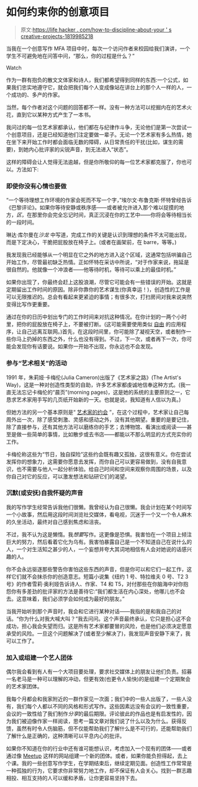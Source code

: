 # 如何约束你的创意项目

> 原文:[https://life hacker . com/how-to-discipline-about-your ' s creative-projects-1819985218](https://lifehacker.com/how-to-be-disciplined-about-your-creative-projects-1819985218)

当我在一个创意写作 MFA 项目中时，每次一个访问作者来校园给我们演讲，一个学生不可避免地在问答中问，“那么，你的过程是什么？”

Watch

作为一群有抱负的散文文体家和诗人，我们都希望得到同样的东西:一个公式，如果我们忠实地遵守它，就会把我们每个人变成像站在讲台上的那个人一样的人，一个成功的、多产的作家。

当然，每个作者对这个问题的回答都不一样。没有一种方法可以挖掘内在的艺术火花，直到它以某种方式产生了一本书。

我问过的每一位艺术家都承认，他们都在与纪律作斗争，无论他们是第一次尝试一个创意项目，还是已经知道他们注定要做一辈子。无论一个艺术家有多么热情，她在坐下来开始工作时都会面临无数的障碍，从日常责任的干扰(比如，谋生的需要)，到她内心批评家的尖锐声音，到无法进入“状态”。

这样的障碍会让人觉得无法逾越，但是你所敬仰的每一位艺术家都克服了，你也可以。方法如下:

### **即使你没有心情也要做**

“一个等待理想工作环境的作家会死而不写一个字，”埃尔文·布鲁克斯·怀特曾经告诉《巴黎评论》。如果你等待安静或秩序感——或者被允许进入那个难以捉摸的地方，*区*，在那里你会完全忘记时间，真正沉浸在你的工艺中——你将会等待相当长的一段时间。

琳达·库尔曼在*沙龙* 中写道，完成工作的关键是认识到理想的条件不太可能出现，而是下定决心，干脆把屁股放在椅子上。(或者在画架前，在 barre，等等。)

我发现我已经能够从一个明显在它之外的地方进入这个区域，这通常包括哄骗自己开始工作，尽管最初缺乏热情。正如怀特在采访中所说，“对于作家来说，拖延是很自然的。他就像一个冲浪者——他等待时机，等待可以乘上的最佳时机。”

如果你出现了，你最终会赶上这股浪潮，尽管它可能会有一些错误的开始。这就是定期留出工作时间的原因。除非你靠你的艺术谋生(你真幸运！)，创造性的工作是可以无限推迟的。总会有看起来更紧迫的事情；有很多次，打扫房间对我来说突然变得比写作更重要。

通过在你的日历中划出专门的工作时间来对抗这种情况。在你计划的一两个小时里，把你的屁股放在椅子上，不要被打断。(这可能需要使用类似 [自由](https://freedom.to/) 的应用程序，让自己远离互联网。)首先，在这段时间里，你可能除了凝视天空，或者制作一些你马上扔掉的东西之外，什么也没有得到。不过，下一次，或者再下一次，你可能会发现你有话要说。如果你一开始不出现，你永远也不会发现。

### **参与“艺术相关”的活动**

1991 年，朱莉娅·卡梅伦(Julia Cameron)出版了《艺术家之路》(The Artist's Way)，这是一种对创造性类型的自助，许多艺术家都虔诚地信奉这种方式。(我一直无法忘记卡梅伦的“晨页”(morning pages)，这是她的系统的主要原则之一，它恳求艺术家用手写的几页纸开始新的一天。也就是说，我知道有人信以为真。)

但她方法的另一个基本原则是“ [艺术家的约会](http://juliacameronlive.com/basic-tools/artists-dates/) ”，在这个过程中，艺术家让自己每周外出一次，除了感受刺激、灵感和感动之外，没有其他期望。重要的是要记住，除了直接参与，还有其他方法可以磨练你的手艺；去博物馆、看演出或阅读——甚至是做一些简单的事情，比如散步或去书店——都能以不那么明显的方式充实你的工作。

卡梅伦称这些为“节日，独自探险”这些约会既有趣又孤独，这很有意义。你在尝试发挥你的想象力，这需要你愿意去发挥，而你自己可以更容易做到，没有自我意识，也不需要与他人一起分析体验。给自己时间和空间来观察你周围的场景，以及你自己对它的反应，可以激发想法和钻研它们的渴望。

### 沉默(或安抚)自我怀疑的声音

我的写作学生经常告诉我他们很懒。我曾经认为自己很懒。我会计划在某个时间写一个小故事，然后用这段时间浏览社交媒体，看电视，沉迷于一个又一个令人麻木的久坐活动，最终对自己感到焦虑和沮丧。

不过，我不认为这是懒惰。我*想要*写作。这更像是恐惧。我害怕在一个项目上倾注巨大的努力，然后看着它化为乌有。我害怕暴露自己是一个不知道自己在说什么的人，一个对生活知之甚少的人，一个妄想并夸大其词地相信有人会对她说的话感兴趣的人。

你不会永远驱逐那些警告你害怕这些东西的声音，但是你可以和它们一起工作，这样它们就不会抹杀你的创造意志。短篇小说集《纽约 1 号、特拉维夫 0 号、T2 3 号》的作者雪莉·奥利娅告诉诗人、作家、T4 和 T5，对付那些在你脑海中对你抱怨你有多差劲的批评家的方法是善待它:“我们都生活在内心深处，他哪儿也不会去。这意味着，我们必须学会如何成为最好的朋友。”

当我开始听到那个声音时，我会和它进行某种对话——我指的是和我自己的对话。“你为什么对我大喊大叫？”我去问问。这个声音最终承认，它只是担心这不会成功，担心我会失望而归。这是所有艺术家都要冒的风险，也是他们必须决定愿意承受的风险。一旦这个问题解决了(或者至少解决了)，我发现声音安静下来了，我可以工作了。

### **加入或组建一个艺人团体**

偶尔我会看到有人有一个大项目要处理，要求社交媒体上的朋友让他们负责。招募一名老马是一种可以理解的冲动，但更有效(也更令人愉快)的是组建一个定期聚会的艺术家团体。

我每个月都会和我家附近的一群作家见一次面；我们中的一些人出版了，一些人没有，我们每个人都以不同的风格和形式写作。这些因素远没有会议的一致性重要，会议的一致性给了我们制作*分享*的最后期限。评论彼此的作品也是有启发性的，因为我们被迫像作家一样阅读，思考一篇文章对我们说了什么以及为什么。获得反馈，虽然有时令人伤脑筋，但不仅能帮助我们了解什么是不可行的，还能帮助我们了解什么是正确的，这种清晰可以平息内心的批评。

如果你不知道在你的行业中还有谁可能想认识，考虑加入一个现有的团体——或者通过像 [Meetup](https://www.meetup.com/) 这样的网站组建一个新的团体。或者，如果你能负担得起，去上个课。我的一些创意写作学生，在学期结束后，继续定期见面。创造性工作常常是一种孤独的行为，它要求你非常努力地工作，却不保证有人会关心。找到一群志趣相投、相互支持的人可以缓和矛盾，让你更容易坚持下去。